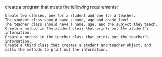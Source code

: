 
create a program that meets the following requirements:

    Create two classes, one for a student and one for a teacher.
    The student class should have a name, age and grade level.
    The teacher class should have a name, age, and the subject they teach.
    Create a method in the student class that prints out the student's information.
    Create a method in the teacher class that prints out the teacher's information.
    Create a third class that creates a student and teacher object, and calls the methods to print out the information.
